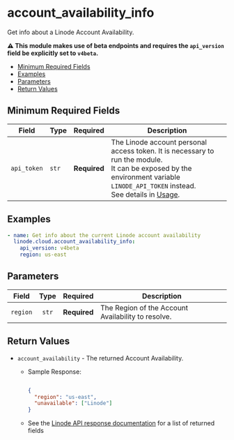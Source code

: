 # account_availability_info

Get info about a Linode Account Availability.

**:warning: This module makes use of beta endpoints and requires the `api_version` field be explicitly set to `v4beta`.**

- [Minimum Required Fields](#minimum-required-fields)
- [Examples](#examples)
- [Parameters](#parameters)
- [Return Values](#return-values)

## Minimum Required Fields
| Field       | Type  | Required     | Description                                                                                                                                                                                                              |
|-------------|-------|--------------|--------------------------------------------------------------------------------------------------------------------------------------------------------------------------------------------------------------------------|
| `api_token` | `str` | **Required** | The Linode account personal access token. It is necessary to run the module. <br/>It can be exposed by the environment variable `LINODE_API_TOKEN` instead. <br/>See details in [Usage](https://github.com/linode/ansible_linode?tab=readme-ov-file#usage). |

## Examples

```yaml
- name: Get info about the current Linode account availability
  linode.cloud.account_availability_info: 
    api_version: v4beta
    region: us-east

```


## Parameters

| Field     | Type | Required | Description                                                                  |
|-----------|------|----------|------------------------------------------------------------------------------|
| `region` | <center>`str`</center> | <center>**Required**</center> | The Region of the Account Availability to resolve.   |

## Return Values

- `account_availability` - The returned Account Availability.

    - Sample Response:
        ```json
        
        {
          "region": "us-east",
          "unavailable": ["Linode"]
        }
        
        ```
    - See the [Linode API response documentation](TBD) for a list of returned fields


